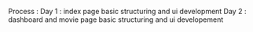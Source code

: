 Process :
Day 1 : index page basic structuring and ui development
Day 2 : dashboard and movie page basic structuring and ui developement